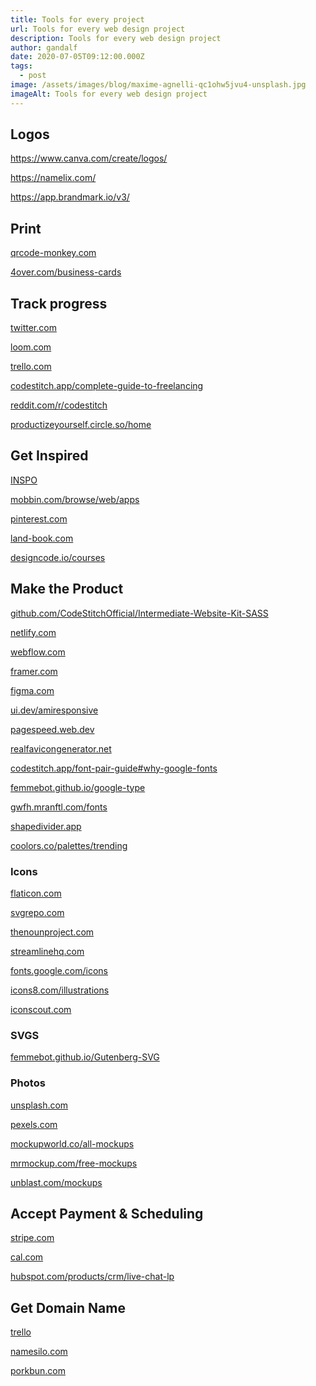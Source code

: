 ```yaml
---
title: Tools for every project
url: Tools for every web design project
description: Tools for every web design project
author: gandalf
date: 2020-07-05T09:12:00.000Z
tags:
  - post
image: /assets/images/blog/maxime-agnelli-qc1ohw5jvu4-unsplash.jpg
imageAlt: Tools for every web design project
---
```

## Logos

https://www.canva.com/create/logos/

https://namelix.com/

https://app.brandmark.io/v3/

## Print[](https://trello.com)

[qrcode-monkey.com](https://www.qrcode-monkey.com/)

[4over.com/business-cards](https://4over.com/business-cards)

[](https://www.loom.com/)

## Track progress[](https://trello.com)

[twitter.com](https://twitter.com/home)

[loom.com](https://www.loom.com/)

[trello.com](https://trello.com)

[](https://trello.com)[codestitch.app/complete-guide-to-freelancing](https://codestitch.app/complete-guide-to-freelancing)

[reddit.com/r/codestitch](https://www.reddit.com/r/codestitch/)

[productizeyourself.circle.so/home](https://productizeyourself.circle.so/home)

## Get Inspired

[INSPO](https://www.figma.com/design/msyhMULYlGqouEh2Gugx1y/INSPO?node-id=356801-1270)

[mobbin.com/browse/web/apps](https://mobbin.com/browse/web/apps)

[pinterest.com](https://trello.com)

[land-book.com](https://land-book.com/)

[designcode.io/courses](https://designcode.io/courses/)

## Make the Product

[github.com/CodeStitchOfficial/Intermediate-Website-Kit-SASS](https://github.com/CodeStitchOfficial/Intermediate-Website-Kit-SASS)

[netlify.com](https://netlify.com)

[](https://github.com/CodeStitchOfficial/Intermediate-Website-Kit-SASS)[webflow.com](https://webflow.com/)

[framer.com](https://www.framer.com/)

[figma.com](https://www.figma.com/)

[ui.dev/amiresponsive](https://ui.dev/amiresponsive)

[pagespeed.web.dev](https://realfavicongenerator.net/)

[realfavicongenerator.net](https://realfavicongenerator.net/)

[codestitch.app/font-pair-guide#why-google-fonts](https://codestitch.app/font-pair-guide#why-google-fonts)

[femmebot.github.io/google-type](https://femmebot.github.io/google-type/)

[gwfh.mranftl.com/fonts](https://gwfh.mranftl.com/fonts)

[shapedivider.app](https://www.shapedivider.app/)

[coolors.co/palettes/trending](https://coolors.co/palettes/trending)

[](https://coolors.co/palettes/trending)

### Icons

[flaticon.com](https://www.flaticon.com)[](https://www.flaticon.com)

[svgrepo.com](https://www.svgrepo.com/)

[thenounproject.com](https://thenounproject.com)

[streamlinehq.com](https://www.streamlinehq.com/freebies)

[fonts.google.com/icons](https://fonts.google.com/icons)

[icons8.com/illustrations](https://icons8.com/illustrations)

[iconscout.com](https://iconscout.com/)



### [](https://iconscout.com/)SVGS

[femmebot.github.io/Gutenberg-SVG](http://femmebot.github.io/Gutenberg-SVG/)

[](https://fonts.google.com/icons)

### [](https://www.streamlinehq.com/freebies)Photos

[](https://unsplash.com)[unsplash.com](https://unsplash.com)

[pexels.com](https://www.pexels.com/)

[mockupworld.co/all-mockups](https://www.mockupworld.co/all-mockups/)

[mrmockup.com/free-mockups](https://mrmockup.com/free-mockups/)

[unblast.com/mockups](https://unblast.com/mockups/)

## Accept Payment & Scheduling

[stripe.com](https://stripe.com)

[cal.com](https://cal.com/)

[hubspot.com/products/crm/live-chat-lp](https://www.hubspot.com/products/crm/live-chat-lp)

## Get Domain Name

[trello](https://trello.com)

[namesilo.com](https://www.namesilo.com/)

[porkbun.com](https://porkbun.com)
